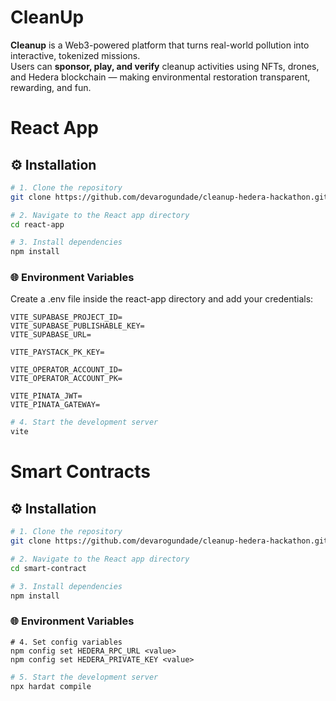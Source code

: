# CleanUp

**Cleanup** is a Web3-powered platform that turns real-world pollution into interactive, tokenized missions.  
Users can **sponsor, play, and verify** cleanup activities using NFTs, drones, and Hedera blockchain — making environmental restoration transparent, rewarding, and fun.


# React App

## ⚙️ Installation

```bash
# 1. Clone the repository
git clone https://github.com/devarogundade/cleanup-hedera-hackathon.git

# 2. Navigate to the React app directory
cd react-app

# 3. Install dependencies
npm install
```

### 🌐 Environment Variables

Create a .env file inside the react-app directory and add your credentials:

```env
VITE_SUPABASE_PROJECT_ID=
VITE_SUPABASE_PUBLISHABLE_KEY=
VITE_SUPABASE_URL=

VITE_PAYSTACK_PK_KEY=

VITE_OPERATOR_ACCOUNT_ID=
VITE_OPERATOR_ACCOUNT_PK=

VITE_PINATA_JWT=
VITE_PINATA_GATEWAY=
```

```bash
# 4. Start the development server
vite
```

# Smart Contracts

## ⚙️ Installation

```bash
# 1. Clone the repository
git clone https://github.com/devarogundade/cleanup-hedera-hackathon.git

# 2. Navigate to the React app directory
cd smart-contract

# 3. Install dependencies
npm install
```

### 🌐 Environment Variables

```env
# 4. Set config variables
npm config set HEDERA_RPC_URL <value>
npm config set HEDERA_PRIVATE_KEY <value>
```

```bash
# 5. Start the development server
npx hardat compile
```

